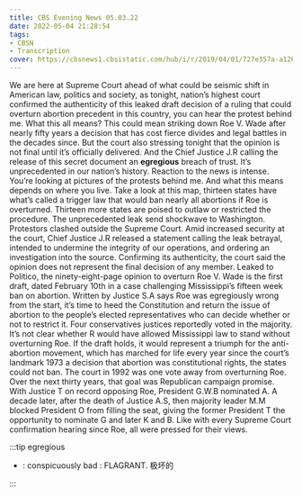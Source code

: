 ```yaml
---
title: CBS Evening News 05.03.22
date: 2022-05-04 21:28:54
tags:
- CBSN
- Transcription
cover: https://cbsnews1.cbsistatic.com/hub/i/r/2019/04/01/727e357a-a126-4138-a2c5-4d3222669d57/thumbnail/640x360/3ff2761028dc5c65cc4f07acd54bcd5c/cbsn2-logo-1920x1080.jpg
---
```

We are here at Supreme Court ahead of what could be seismic shift in American law, politics and society, as tonight, nation’s highest court confirmed the authenticity of this leaked draft decision of a ruling that could overturn abortion precedent in this country, you can hear the protest behind me. What this all means? This could mean striking down Roe V. Wade after nearly fifty years a decision that has cost fierce divides and legal battles in the decades since.  But the court also stressing tonight that the opinion is not final until it’s officially delivered. And the Chief Justice J.R calling the release of this secret document an **egregious** breach of trust. It’s unprecedented in our nation’s history. Reaction to the news is intense. You’re looking at pictures of the protests behind me. And what this means depends on where you live. Take a look at this map, thirteen states have what’s called a trigger law that would ban nearly all abortions if Roe is overturned. Thirteen more states are poised to outlaw or restricted the procedure. The unprecedented leak send shockwave to Washington. Protestors clashed outside the Supreme Court. Amid increased security at the court, Chief Justice J.R released a statement calling the leak betrayal, intended to undermine the integrity of our operations, and ordering an investigation into the source. Confirming its authenticity, the court said the opinion does not represent the final decision of any member. Leaked to Politico, the ninety-eight-page opinion to overturn Roe V. Wade is the first draft, dated February 10th in a case challenging Mississippi’s fifteen week ban on abortion. Written by Justice S.A says Roe was egregiously wrong from the start, it’s time to heed the Constitution and return the issue of abortion to the people’s elected representatives who can decide whether or not to restrict it. Four conservatives justices reportedly voted in the majority. It’s not clear whether R would have allowed Mississippi law to stand without overturning Roe. If the draft holds, it would represent a triumph for the anti-abortion movement, which has marched for life every year since the court’s landmark 1973 a decision that abortion was constitutional rights, the states could not ban. The court in 1992 was one vote away from overturning Roe. Over the next thirty years, that goal was Republican campaign promise. With Justice T on record opposing Roe, President G.W.B nominated A. A decade later, after the death of Justice A.S, then majority leader M.M blocked President O from filling the seat, giving the former President T the opportunity to nominate G and later K and B. Like with every Supreme Court confirmation hearing since Roe, all were pressed for their views.

:::tip egregious

- : conspicuously bad : FLAGRANT. 极坏的
  
:::

